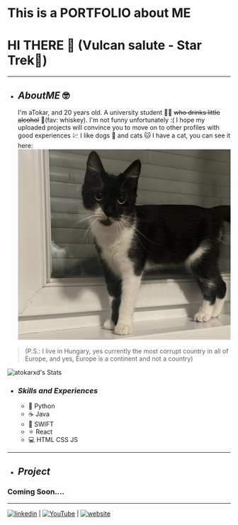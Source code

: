 # This is a PORTFOLIO about ME
# HI THERE 🖖 (Vulcan salute - **Star Trek**🚀)
___________
* ## *AboutME* 🤓
  I'm aTokar, and 20 years old. A university student 👨‍🎓 ~~who drinks little alcohol~~ 🥃(fav: whiskey).
  I'm not funny unfortunately :(
  I hope my uploaded projects will convince you to move on to other profiles with good experiences 💹 I like dogs 🐶 and cats 🐱
  I have a cat, you can see it here:
  <img src="https://github.com/atokarxd/atokarxd/blob/main/IMG_0009.JPG" />
> (P.S.: I live in Hungary, yes currently the most corrupt country in all of Europe, and yes, Europe is a continent and not a country)
  
  ![atokarxd's Stats](https://github-readme-stats.vercel.app/api?username=atokarxd&theme=nord&show_icons=true&hide_border=true&count_private=true)

  * ### *Skills and Experiences*
    + 🐍 Python
    + ☕ Java
    + 🦅 SWIFT
    + ⚛ React
    + 💻 HTML CSS JS
___________
* ## *Project*
### Coming Soon....
___________
[<img src='https://upload.wikimedia.org/wikipedia/commons/thumb/8/81/LinkedIn_icon.svg/768px-LinkedIn_icon.svg.png' alt='linkedin' height='40'>](https://www.linkedin.com/in/steven-tokar-a85a17267/) | [<img src='https://cdn-icons-png.flaticon.com/512/1384/1384060.png' alt='YouTube' height='40'>](https://www.youtube.com/channel/tix5040) | [<img src='https://cdn.jsdelivr.net/npm/simple-icons@3.0.1/icons/icloud.svg' alt='website' height='40'>](www.jump.com)  
